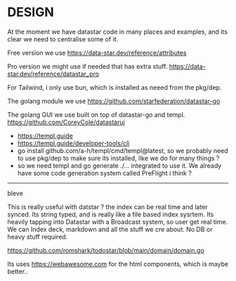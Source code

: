# DESIGN

At the moment we have datastar code in many places and examples, and its clear we need to centralise some of it. 


Free version we use
https://data-star.dev/reference/attributes

Pro version we might use if needed that has extra stuff.
https://data-star.dev/reference/datastar_pro

For Tailwind, i only use bun, which is installed as neeed from the pkg/dep.

The golang module we use
https://github.com/starfederation/datastar-go

The golang GUI we use built on top of datastar-go and templ.
https://github.com/CoreyCole/datastarui


- https://templ.guide
- https://templ.guide/developer-tools/cli
- go install github.com/a-h/templ/cmd/templ@latest, so we probably need to use pkg/dep to make sure its installed, like we do for many things ?
- so we need templ and go generate ./... integrated to use it. We already have some code generation system called PreFlight i think ? 




---

bleve

This is really useful with datstar ? the index can be real time and later synced. Its string typed, and is really like a file based index sysrtem. Its heavily tapping into Datastar with a Broadcast system, so user get real time. We can Index deck, markdown and all the stuff we cre about. No DB or heavy stuff required. 

https://github.com/romshark/todostar/blob/main/domain/domain.go

Its uses https://webawesome.com for the html components, which is maybe better..

